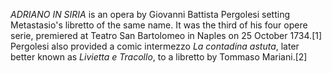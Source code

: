 _ADRIANO IN SIRIA_ is an opera by Giovanni Battista Pergolesi setting Metastasio's libretto of the same name. It was the third of his four opere serie, premiered at Teatro San Bartolomeo in Naples on 25 October 1734.[1] Pergolesi also provided a comic intermezzo _La contadina astuta_, later better known as _Livietta e Tracollo_, to a libretto by Tommaso Mariani.[2]
